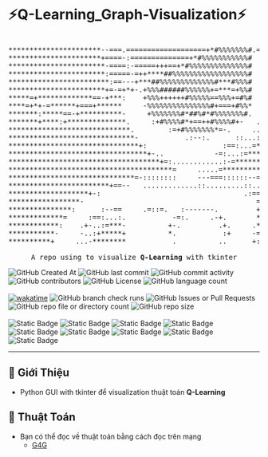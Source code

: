 # ⚡Q-Learning_Graph-Visualization⚡
<pre align="center">

**********************--===.===================+*#%%%%%%%#.=*******=******=+****=+********
**********************+====-:==============+*#%%%%%%%%%%%#  -*******-=********************
***********************-====:-=====+++==+*#%%%%%%%%%%%%%%#   :****************************
***********************:=====-=++****##%%%%%%%%%%%%%%%%%%#   .-***************************
************************:==---+***##%%%%%%%%%%%%%#***#%%%#   ..***********=---=***********
***********************+=-=+*+-.+%%%######%%%%%%+=***=+%%#   ..+*********:=. :==+*********
*****=+*************==-+***:    +%%%++++++#%%%%%==%%%+=#%#   ..=*********===-====-.:+*****
****=+*+-=******+===+******     -%%%%%%%%%%%%%%%#+===+#%%*   ..+*******..-======-....+****
*******:*****==-+**********-     +%%%%%%%#*##%#*#%%%%%%%#.  ..:*******-    -++**=....:****
*******+****:+**************.     :+#%%%%#*+==++#%%%%#+-   ...+*******-    -****+.....****
*****************************.        :=+#%%%%%%%*=-.     ...+*********     .-=-.....=****
******************************-           .:--:.      ::...:+**********+.    .......=*****
*******************************+:                  :==:...=**************+: .---=:.+******
*********************************+-..            -=:...:=*****************-  ......*******
************************************+=:............:-=*******************+     ...-*******
***************************************=     .....=*********************-     ...:********
******************************=-::::::::     ---===::::::--=*********+:      ...:*********
************************+==--   .............::.........::...-----:.        ...:**********
*******************+-:                                  .:==...           ...:=***********
*****************-                                         =-..       .-==.:=*************
***************:      :--==     .=::=.   :-------.         +:..-======-:-=****************
*************=     :==:...:.           -=:.     .-+.       *...----==+********************
************:    .+-..:=***-          +-.         .+.     .*..:***************************
***********-     -..:+*****+          *.           :+     -=..-***************************
**********+     ...-********           .          ..      +:..+***************************

A repo using to visualize <strong>Q-Learning</strong> with tkinter
</pre>          
![GitHub Created At](https://img.shields.io/github/created-at/NTGNguyen/Q-Learning_Graph-Visualization?style=for-the-badge)
![GitHub last commit](https://img.shields.io/github/last-commit/NTGNguyen/Q-Learning_Graph-Visualization?display_timestamp=author&style=for-the-badge)
![GitHub commit activity](https://img.shields.io/github/commit-activity/t/NTGNguyen/Q-Learning_Graph-Visualization?style=for-the-badge)
![GitHub contributors](https://img.shields.io/github/contributors/NTGNguyen/Q-Learning_Graph-Visualization?style=for-the-badge)
![GitHub License](https://img.shields.io/github/license/NTGNguyen/Q-Learning_Graph-Visualization?style=for-the-badge)
![GitHub language count](https://img.shields.io/github/languages/count/NTGNguyen/Q-Learning_Graph-Visualization?style=for-the-badge)
<br>
<br>
[![wakatime](https://wakatime.com/badge/user/018dc1fb-78ec-4b43-aa3b-c4526233484c/project/8f43f065-33e2-43a0-b8a3-9273bb9ab9b2.svg?style=for-the-badge)](https://wakatime.com/badge/user/018dc1fb-78ec-4b43-aa3b-c4526233484c/project/8f43f065-33e2-43a0-b8a3-9273bb9ab9b2?style=for-the-badge)
![GitHub branch check runs](https://img.shields.io/github/check-runs/NTGNguyen/Q-Learning_Graph-Visualization/main?style=for-the-badge)
![GitHub Issues or Pull Requests](https://img.shields.io/github/issues-pr-closed/NTGNguyen/Q-Learning_Graph-Visualization?style=for-the-badge)
![GitHub repo file or directory count](https://img.shields.io/github/directory-file-count/NTGNguyen/Q-Learning_Graph-Visualization?style=for-the-badge)
![GitHub repo size](https://img.shields.io/github/repo-size/NTGNguyen/Q-Learning_Graph-Visualization?style=for-the-badge)
<br>
<br>
![Static Badge](https://img.shields.io/badge/Python-n?style=for-the-badge&logo=python&logoColor=%23FFFF00&color=blue)
![Static Badge](https://img.shields.io/badge/Shell-0%20?style=for-the-badge&logo=gnubash&logoColor=white&color=black)
![Static Badge](https://img.shields.io/badge/pre--commit-FAB040?style=for-the-badge&logo=precommit&logoColor=white&color=yellow)
![Static Badge](https://img.shields.io/badge/github--actions-FAB040?style=for-the-badge&logo=githubactions&logoColor=white&color=red)
![Static Badge](https://img.shields.io/badge/github--copilot-FB040?style=for-the-badge&logo=githubcopilot&logoColor=white&color=black)
![Static Badge](https://img.shields.io/badge/scikit--learn-white?style=for-the-badge&logo=scikitlearn)
![Static Badge](https://img.shields.io/badge/NumPy-yellow?style=for-the-badge&logo=numpy)
![Static Badge](https://img.shields.io/badge/GitforWindows-black?style=for-the-badge&logo=gitforwindows)
![Static Badge](https://img.shields.io/badge/LaTeX-gray?style=for-the-badge&logo=latex)

<hr>

## 📖 Giới Thiệu

- Python GUI with tkinter để visualization thuật toán <strong>Q-Learning</strong>

## 🧮 Thuật Toán

- Bạn có thể đọc về thuật toán bằng cách đọc trên mạng 
  - [G4G](https://www.geeksforgeeks.org/q-learning-in-python/)

